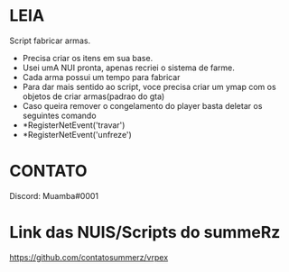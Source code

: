# LEIA
Script fabricar armas.
- Precisa criar os itens em sua base.
- Usei umA NUI pronta, apenas recriei o sistema de farme.
- Cada arma possui um tempo para fabricar
- Para dar mais sentido ao script, voce precisa criar um ymap com os objetos de criar armas(padrao do gta)
- Caso queira remover o congelamento do player basta deletar os seguintes comando
-    *RegisterNetEvent('travar')
-    *RegisterNetEvent('unfreze')

# CONTATO
Discord: Muamba#0001

# Link das NUIS/Scripts do summeRz
https://github.com/contatosummerz/vrpex
    
